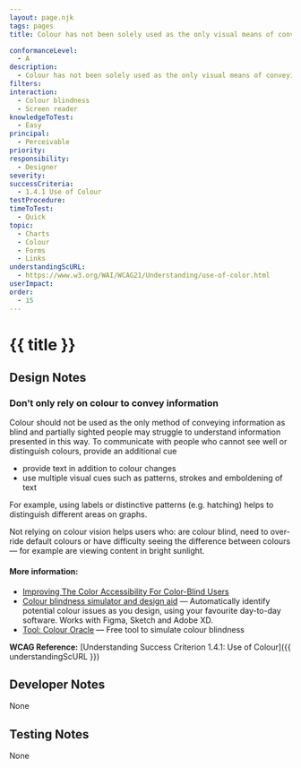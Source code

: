 ```yaml
---
layout: page.njk
tags: pages
title: Colour has not been solely used as the only visual means of conveying information

conformanceLevel:
  - A
description:
  - Colour has not been solely used as the only visual means of conveying information
filters:
interaction:
  - Colour blindness
  - Screen reader
knowledgeToTest:
  - Easy
principal:
  - Perceivable
priority:
responsibility:
  - Designer
severity:
successCriteria:
  - 1.4.1 Use of Colour
testProcedure:
timeToTest:
  - Quick
topic:
  - Charts
  - Colour
  - Forms
  - Links
understandingScURL:
  - https://www.w3.org/WAI/WCAG21/Understanding/use-of-color.html
userImpact:
order:
  - 15
---
```


# {{ title }}

## Design Notes

### Don’t only rely on colour to convey information

Colour should not be used as the only method of conveying information as blind and partially sighted people may struggle to understand information presented in this way. To communicate with people who cannot see well or distinguish colours, provide an additional cue

- provide text in addition to colour changes
- use multiple visual cues such as patterns, strokes and emboldening of text

For example, using labels or distinctive patterns (e.g. hatching) helps to distinguish different areas on graphs.

Not relying on colour vision helps users who: are colour blind, need to over-ride default colours or have difficulty seeing the difference between colours — for example are viewing content in bright sunlight.

#### More information:

- [Improving The Color Accessibility For Color-Blind Users](https://www.smashingmagazine.com/2016/06/improving-color-accessibility-for-color-blind-users/)
- [Colour blindness simulator and design aid](https://www.getstark.co/#features) — Automatically identify potential colour issues as you design, using your favourite day-to-day software. Works with Figma, Sketch and Adobe XD.
- [Tool: Colour Oracle](https://colororacle.org/) — Free tool to simulate colour blindness

**WCAG Reference:** [Understanding Success Criterion 1.4.1: Use of Colour]({{ understandingScURL }})

## Developer Notes

None

## Testing Notes

None
